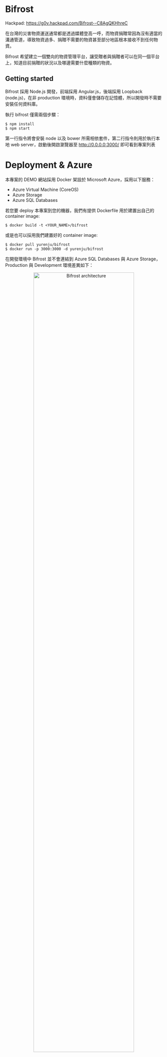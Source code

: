 # Bifrost
Hackpad: https://g0v.hackpad.com/Bifrost--C8AgQKHhreC

在台灣的災害物資運送通常都是透過媒體登高一呼，而物資捐贈常因為沒有適當的溝通管道，導致物資過多、捐贈不需要的物資甚至部分地區根本接收不到任何物資。

Bifrost 希望建立一個雙向的物資管理平台，讓受贈者與捐贈者可以在同一個平台上，知道目前捐贈的狀況以及哪邊需要什麼種類的物資。

## Getting started
Bifrost 採用 Node.js 開發，前端採用 Angular.js，後端採用 Loopback (node.js)，在非 production 環境時，資料僅會儲存在記憶體，所以開發時不需要安裝任何資料庫。

執行 bifrost 僅需兩個步驟：

```shell
$ npm install
$ npm start
```

第一行指令將會安裝 node 以及 bower 所需相依套件，第二行指令則用於執行本地 web server，啟動後開啟瀏覽器至 http://0.0.0.0:3000/ 即可看到專案列表

# Deployment & Azure
本專案的 DEMO 網站採用 Docker 架設於 Microsoft Azure，採用以下服務：

* Azure Virtual Machine (CoreOS)
* Azure Storage
* Azure SQL Databases

若您要 deploy 本專案到您的機器，我們有提供 Dockerfile 用於建置出自己的 container image:

```shell
$ docker build -t <YOUR_NAME>/bifrost
```

或是也可以採用我們建置好的 container image:

```shell
$ docker pull yurenju/bifrost
$ docker run -p 3000:3000 -d yurenju/bifrost
```

在開發環境中 Bifrost  並不會連結到 Azure SQL Databases 與 Azure Storage，Production 與 Development 環境差異如下：

<div style="text-align: center;"><img src="http://bifrostio.github.io/img/bifrost.png" alt="Bifrost architecture" width="80%"></div>

若要切換至 production 請參考以下環境變數，在 docker 執行時使用 `-e foo=bar` 指定環境變數：

* **NODE_ENV**: 若要採用 production 請設定成 `production`
* **DBHOST**: 設定 SQL Server 的 URL
* **DBNAME**: 資料庫名稱
* **DBUSER**: 使用者
* **DBPASSWORD**: 密碼
* **STORAGEACCOUNT**: Azure Storage 的帳號
* **STORAGEKEY**: Azure Storage 的 Access Key

## Contribution

若找到任何 bugs，請使用 [github issue tracker](https://github.com/bifrostio/bifrost/issues) 新增 issue，也歡迎直接送 pull request 協助解決問題！

## LICENSE

本專案採用 MIT 授權，Landing Page 授權為 Apache 授權，部分圖片取自 Flickr，授權請見 [圖片授權](https://github.com/bifrostio/bifrostio.github.io/blob/master/PHOTOS_LICENSE)。
